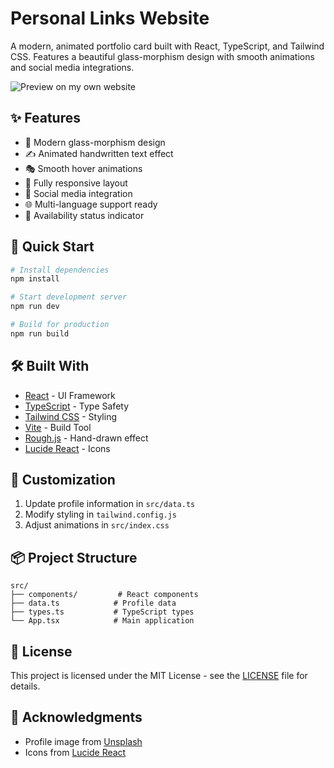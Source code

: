 # Personal Links Website

A modern, animated portfolio card built with React, TypeScript, and Tailwind CSS. Features a beautiful glass-morphism design with smooth animations and social media integrations.

![Preview on my own website](https://mirza.plus/)

## ✨ Features

- 🎨 Modern glass-morphism design
- ✍️ Animated handwritten text effect
- 🎭 Smooth hover animations
- 📱 Fully responsive layout
- 🔗 Social media integration
- 🌐 Multi-language support ready
- 🎯 Availability status indicator

## 🚀 Quick Start

```bash
# Install dependencies
npm install

# Start development server
npm run dev

# Build for production
npm run build
```

## 🛠️ Built With

- [React](https://reactjs.org/) - UI Framework
- [TypeScript](https://www.typescriptlang.org/) - Type Safety
- [Tailwind CSS](https://tailwindcss.com/) - Styling
- [Vite](https://vitejs.dev/) - Build Tool
- [Rough.js](https://roughjs.com/) - Hand-drawn effect
- [Lucide React](https://lucide.dev/) - Icons

## 📝 Customization

1. Update profile information in `src/data.ts`
2. Modify styling in `tailwind.config.js`
3. Adjust animations in `src/index.css`

## 📦 Project Structure

```
src/
├── components/         # React components
├── data.ts            # Profile data
├── types.ts           # TypeScript types
└── App.tsx            # Main application
```

## 📄 License

This project is licensed under the MIT License - see the [LICENSE](LICENSE) file for details.

## 🙏 Acknowledgments

- Profile image from [Unsplash](https://unsplash.com)
- Icons from [Lucide React](https://lucide.dev)